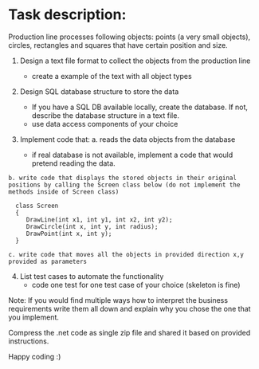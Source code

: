 Task description:
=================

  Production line processes following objects: points (a very small objects), circles, rectangles and squares that have certain position and size.

  1. Design a text file format to collect the objects from the production line
     - create a example of the text with all object types

  2. Design SQL database structure to store the data
     - If you have a SQL DB available locally, create the database. If not, describe the database structure in a text file.
     - use data access components of your choice

  3. Implement code that:
    a. reads the data objects from the database 
       - if real database is not available, implement a code that would pretend reading the data.

    b. write code that displays the stored objects in their original positions by calling the Screen class below (do not implement the methods inside of Screen class)

      class Screen
      {
         DrawLine(int x1, int y1, int x2, int y2);
         DrawCircle(int x, int y, int radius);
         DrawPoint(int x, int y);
      }

    c. write code that moves all the objects in provided direction x,y provided as parameters

  4. List test cases to automate the functionality
     - code one test for one test case of your choice (skeleton is fine)

  Note: If you would find multiple ways how to interpret the business requirements write them all down and explain why you chose the one that you implement.

  Compress the .net code as single zip file and shared it based on provided instructions.
  

  Happy coding :)
